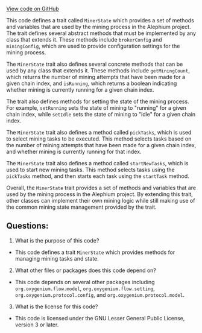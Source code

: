 [View code on GitHub](https://github.com/oxygenium/oxygenium/flow/src/main/scala/org/oxygenium/flow/mining/MinerState.scala)

This code defines a trait called `MinerState` which provides a set of methods and variables that are used by the mining process in the Alephium project. The trait defines several abstract methods that must be implemented by any class that extends it. These methods include `brokerConfig` and `miningConfig`, which are used to provide configuration settings for the mining process.

The `MinerState` trait also defines several concrete methods that can be used by any class that extends it. These methods include `getMiningCount`, which returns the number of mining attempts that have been made for a given chain index, and `isRunning`, which returns a boolean indicating whether mining is currently running for a given chain index.

The trait also defines methods for setting the state of the mining process. For example, `setRunning` sets the state of mining to "running" for a given chain index, while `setIdle` sets the state of mining to "idle" for a given chain index.

The `MinerState` trait also defines a method called `pickTasks`, which is used to select mining tasks to be executed. This method selects tasks based on the number of mining attempts that have been made for a given chain index, and whether mining is currently running for that index.

The `MinerState` trait also defines a method called `startNewTasks`, which is used to start new mining tasks. This method selects tasks using the `pickTasks` method, and then starts each task using the `startTask` method.

Overall, the `MinerState` trait provides a set of methods and variables that are used by the mining process in the Alephium project. By extending this trait, other classes can implement their own mining logic while still making use of the common mining state management provided by the trait.
## Questions: 
 1. What is the purpose of this code?
- This code defines a trait `MinerState` which provides methods for managing mining tasks and state.

2. What other files or packages does this code depend on?
- This code depends on several other packages including `org.oxygenium.flow.model`, `org.oxygenium.flow.setting`, `org.oxygenium.protocol.config`, and `org.oxygenium.protocol.model`.

3. What is the license for this code?
- This code is licensed under the GNU Lesser General Public License, version 3 or later.